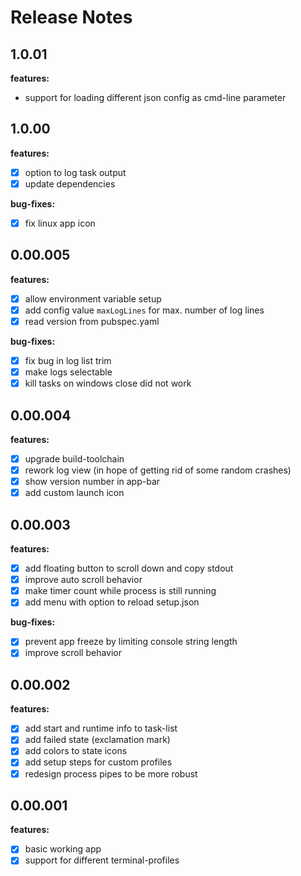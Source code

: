# Release Notes

## 1.0.01

**features:**
* support for loading different json config as cmd-line parameter

## 1.0.00

**features:**
* [x] option to log task output
* [x] update dependencies

**bug-fixes:**
* [x] fix linux app icon

## 0.00.005

**features:**
* [x] allow environment variable setup
* [x] add config value `maxLogLines` for max. number of log lines
* [x] read version from pubspec.yaml

**bug-fixes:**
* [x] fix bug in log list trim
* [x] make logs selectable
* [x] kill tasks on windows close did not work

## 0.00.004

**features:**
* [x] upgrade build-toolchain
* [x] rework log view (in hope of getting rid of some random crashes)
* [x] show version number in app-bar
* [x] add custom launch icon

## 0.00.003

**features:**
* [x] add floating button to scroll down and copy stdout
* [x] improve auto scroll behavior
* [x] make timer count while process is still running
* [x] add menu with option to reload setup.json

**bug-fixes:**
* [x] prevent app freeze by limiting console string length
* [x] improve scroll behavior

## 0.00.002

**features:**
* [x] add start and runtime info to task-list
* [x] add failed state (exclamation mark)
* [x] add colors to state icons
* [x] add setup steps for custom profiles
* [x] redesign process pipes to be more robust

## 0.00.001

**features:**
* [x] basic working app
* [x] support for different terminal-profiles